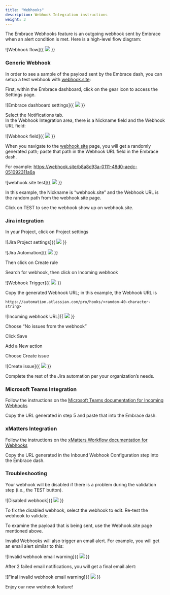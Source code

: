 ```yaml
---
title: "Webhooks"
description: Webhook Integration instructions
weight: 3
---
```

The Embrace Webhooks feature is an outgoing webhook sent by Embrace  when an alert condition is met. Here is a high-level flow diagram: 




![Webhook flow]{{ <image src="/docs/images/webhooks/image1.png" caption="webhook flow"> }}


<h3>Generic Webhook</h3>


In order to see a sample of the payload sent by the Embrace dash, you can setup a test webhook with [webhook.site](https://webhook.site/):

First, within the Embrace dashboard, click on the gear icon to access the Settings page. 




![Embrace dashboard settings]{{ <image src="/docs/images/webhooks/image2.png" caption="dashboard settings"> }}


Select the Notifications tab.  \
In the Webhook Integration area, there is a Nickname field and the Webhook URL field: 




![Webhook field]{{ <image src="/docs/images/webhooks/image3.png" caption="webhook field"> }}


When you navigate to the [webhook.site](https://webhook.site/) page, you will get a randomly generated path; paste that path in the Webhook URL field in the Embrace dash. 

For example:  https://webhook.site/b8a8c93a-0111-48d0-aedc-051092311a6a




![webhook.site test]{{ <image src="/docs/images/webhooks/image4.png" caption="webhook.site test"> }}


In this example, the Nickname is “webhook.site” and the Webhook URL is the random path from the webhook.site page. 

Click on TEST to see the webhook show up on webhook.site. 

<h3>Jira integration</h3>


In your Project, click on Project settings 




![Jira Project settings]{{ <image src="/docs/images/webhooks/image5.png" caption="Jira Project Settings"> }}






![Jira Automation]{{ <image src="/docs/images/webhooks/image6.png" caption="Jira Automation"> }}

Then click on Create rule 

Search for webhook, then click on Incoming webhook 




![Webhook Trigger]{{ <image src="/docs/images/webhooks/image7.png" caption="Webhook Trigger"> }}


Copy the generated Webhook URL; in this example, the Webhook URL is 


```
https://automation.atlassian.com/pro/hooks/<random-40-character-string>
```






![Incoming webhook URL]{{ <image src="/docs/images/webhooks/image8.png" caption="Incoming webhook URL"> }}


Choose “No issues from the webhook” 

Click Save 

Add a New action 

Choose Create issue




![Create issue]{{ <image src="/docs/images/webhooks/image9.png" caption="Create issue"> }}


Complete the rest of the Jira automation per your organization’s needs. 

<h3>Microsoft Teams Integration </h3>


Follow the instructions on the [Microsoft Teams documentation for Incoming Webhooks](https://docs.microsoft.com/en-us/microsoftteams/platform/webhooks-and-connectors/how-to/add-incoming-webhook)

Copy the URL generated in step 5 and paste that into the Embrace dash. 

<h3>xMatters Integration</h3>


Follow the instructions on the [xMatters Workflow documentation for Webhooks](https://help.xmatters.com/integrations/other/webhooks.htm?cshid=Webhook)

Copy the URL generated in the Inbound Webhook Configuration step into the Embrace dash. 

<h3>Troubleshooting</h3>


Your webhook will be disabled if there is a problem during the validation step (i.e., the TEST button). 




![Disabled webhook]{{ <image src="/docs/images/webhooks/image10.png" caption="Disabled webhook"> }}


To fix the disabled webhook, select the webhook to edit. Re-test the webhook to validate. 

To examine the payload that is being sent, use the Webhook.site page mentioned above. 

Invalid Webhooks will also trigger an email alert. For example, you will get an email alert similar to this: 


![Invalid webhook email warning]{{ <image src="/docs/images/webhooks/image11.png" caption="Invalid webhook email warning"> }}
 

After 2 failed email notifications, you will get a final email alert: 



![Final invalid webhook email warning]{{ <image src="/docs/images/webhooks/image12.png" caption="Final webhook email warning"> }}


Enjoy our new webhook feature!
